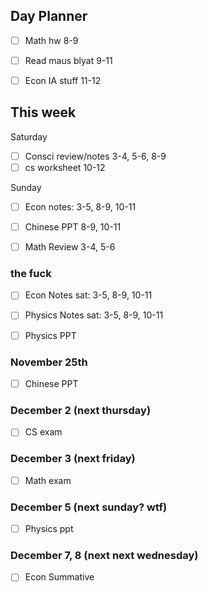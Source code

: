 ## Day Planner
- [ ] Math hw 8-9
- [ ] Read maus blyat 9-11
- [ ] Econ IA stuff 11-12



## This week 
Saturday
- [ ] Consci review/notes 3-4, 5-6, 8-9
- [ ] cs worksheet 10-12

Sunday
- [ ] Econ notes: 3-5, 8-9, 10-11
- [ ] Chinese PPT 8-9, 10-11
- [ ] Math Review 3-4, 5-6



### the fuck
- [ ] Econ Notes sat: 3-5, 8-9, 10-11
- [ ] Physics Notes sat: 3-5, 8-9, 10-11
- [ ] Physics PPT


### November 25th
- [ ] Chinese PPT

### December 2 (next thursday)
- [ ] CS exam

### December 3 (next friday)
- [ ] Math exam

### December 5 (next sunday? wtf)
- [ ] Physics ppt

### December 7, 8 (next next wednesday)
- [ ] Econ Summative
